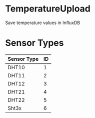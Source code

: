 # TemperatureUpload
Save temperature values in InfluxDB

# Sensor Types

| Sensor Type | ID  |
|-------------|-----|
| DHT10       | 1   |
| DHT11       | 2   |
| DHT12       | 3   |
| DHT21       | 4   |
| DHT22       | 5   |
| Sht3x       | 6   |
